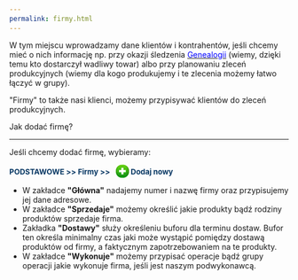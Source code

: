 ```yaml
---
permalink: firmy.html
---
```

 W tym miejscu wprowadzamy dane klientów i kontrahentów, jeśli chcemy mieć o nich informację np. przy okazji śledzenia <font color="#0000ff"><a href="/genealogia"><font color="#0000ff">Genealogii</font></a> </font>(wiemy, dzięki temu kto dostarczył wadliwy towar) albo przy planowaniu zleceń produkcyjnych (wiemy dla kogo produkujemy i&nbsp;te zlecenia możemy łatwo łączyć w grupy). 
  

"Firmy" to także nasi klienci, możemy przypisywać klientów do zleceń produkcyjnych.  

  

Jak dodać firmę?

* * *

Jeśli chcemy dodać firmę, wybieramy:

<font color="#073763"><b style="font-size:10pt;line-height:1.6;background-color:transparent">PODSTAWOWE &gt;&gt; Firmy &gt;&gt;  </b><span style="font-size:10pt;line-height:1.6;background-color:transparent">
</span><img border="0" src="/images/newIcon24.png" style="font-size:10pt;line-height:1.6;vertical-align:-6px;background-color:transparent"><b style="font-size:10pt;line-height:1.6;background-color:transparent"> Dodaj nowy</b></font>

- W zakładce **"Główna"** nadajemy numer i&nbsp;nazwę firmy oraz przypisujemy jej dane adresowe.
- W zakładce **"Sprzedaje"** możemy określić jakie produkty bądź rodziny produktów sprzedaje firma.&nbsp;
- Zakładka **"Dostawy"** służy określeniu buforu dla terminu dostaw. Bufor ten określa minimalny czas jaki może wystąpić pomiędzy dostawą produktów od firmy, a&nbsp;faktycznym zapotrzebowaniem na te produkty.
- W zakładce **"Wykonuje"** możemy przypisać operacje bądź grupy operacji jakie wykonuje firma, jeśli jest naszym podwykonawcą.&nbsp;

